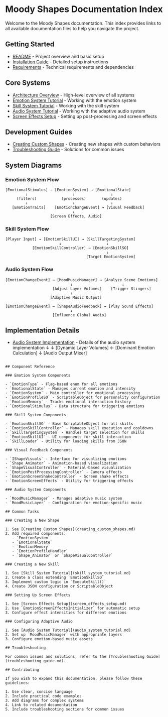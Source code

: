 # Moody Shapes Documentation Index

Welcome to the Moody Shapes documentation. This index provides links to all available documentation files to help you navigate the project.

## Getting Started

- [README](../README.md) - Project overview and basic setup
- [Installation Guide](installation_guide.md) - Detailed setup instructions
- [Requirements](requirements.txt) - Technical requirements and dependencies

## Core Systems

- [Architecture Overview](architecture_overview.md) - High-level overview of all systems
- [Emotion System Tutorial](emotion_system_tutorial.md) - Working with the emotion system
- [Skill System Tutorial](skill_system_tutorial.md) - Working with the skill system
- [Audio System Tutorial](audio_system_tutorial.md) - Working with the adaptive audio system
- [Screen Effects Setup](screen_effects_setup.md) - Setting up post-processing and screen effects

## Development Guides

- [Creating Custom Shapes](creating_custom_shapes.md) - Creating new shapes with custom behaviors
- [Troubleshooting Guide](troubleshooting_guide.md) - Solutions for common issues

## System Diagrams

### Emotion System Flow

```
[EmotionalStimulus] → [EmotionSystem] → [EmotionalState]
         ↓                    ↓                ↓
     (filters)           (processes)       (updates)
         ↓                    ↓                ↓
   [EmotionTraits]    [EmotionChangeEvent] → [Visual Feedback]
                              ↓
                    [Screen Effects, Audio]
```

### Skill System Flow

```
[Player Input] → [EmotionSkillUI] → [SkillTargetingSystem]
                        ↓                    ↓
            [EmotionSkillController] → [EmotionSkillSO]
                                             ↓
                                    [Target EmotionSystem]
```

### Audio System Flow

```
[EmotionChangeEvent] → [MoodMusicManager] → [Analyze Scene Emotions]
                             ↓                      ↓
                     [Adjust Layer Volumes]    [Trigger Stingers]
                             ↓
                    [Adaptive Music Output]

[EmotionChangeEvent] → [ShapeAudioFeedback] → [Play Sound Effects]
                             ↓
                     [Influence Global Audio]
```

## Implementation Details

- [Audio System Implementation](audio_system_implementation.md) - Details of the audio system implementation
                              ↓                      ↓
                  [Dynamic Layer Volumes] ← [Dominant Emotion Calculation]
                              ↓
                     [Audio Output Mixer]
```

## Component Reference

### Emotion System Components

- `EmotionType` - Flag-based enum for all emotions
- `EmotionalState` - Manages current emotion and intensity
- `EmotionSystem` - Main controller for emotional processing
- `EmotionProfileSO` - ScriptableObject for personality configuration
- `EmotionMemory` - Tracks emotional interaction history
- `EmotionalStimulus` - Data structure for triggering emotions

### Skill System Components

- `EmotionSkillSO` - Base ScriptableObject for all skills
- `EmotionSkillController` - Manages skill execution and cooldowns
- `SkillTargetingSystem` - Handles target selection for skills
- `EmotionSkillUI` - UI components for skill interaction
- `SkillLoader` - Utility for loading skills from JSON

### Visual Feedback Components

- `IShapeVisuals` - Interface for visualizing emotions
- `Shape_Animator` - Animation-based visualization
- `ShapeVisualController` - Material-based visualization
- `EmotionPostProcessingController` - Camera effects
- `EmotionScreenShakeController` - Screen shake effects
- `EmotionScreenEffects` - Utility for triggering effects

### Audio System Components

- `MoodMusicManager` - Manages adaptive music system
- `MoodMusicLayer` - Configuration for emotion-specific music

## Common Tasks

### Creating a New Shape

1. See [Creating Custom Shapes](creating_custom_shapes.md)
2. Add required components:
   - `EmotionSystem`
   - `EmotionalState`
   - `EmotionMemory`
   - `EmotionProfileHandler`
   - `Shape_Animator` or `ShapeVisualController`

### Creating a New Skill

1. See [Skill System Tutorial](skill_system_tutorial.md)
2. Create a class extending `EmotionSkillSO`
3. Implement custom logic in `ExecuteSkill()`
4. Create JSON configuration or ScriptableObject

### Setting Up Screen Effects

1. See [Screen Effects Setup](screen_effects_setup.md)
2. Use `EmotionScreenEffectsInitializer` for automatic setup
3. Configure effect intensities for different emotions

### Configuring Adaptive Audio

1. See [Audio System Tutorial](audio_system_tutorial.md)
2. Set up `MoodMusicManager` with appropriate layers
3. Configure emotion-based music assets

## Troubleshooting

For common issues and solutions, refer to the [Troubleshooting Guide](troubleshooting_guide.md).

## Contributing

If you wish to expand this documentation, please follow these guidelines:

1. Use clear, concise language
2. Include practical code examples
3. Add diagrams for complex systems
4. Link to related documentation
5. Include troubleshooting sections for common issues
